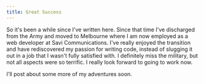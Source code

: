 ```yaml
---
title: Great Success
---
```


So it's been a while since I've written here. Since that time I've discharged from the Army and moved to Melbourne where I am now employed as a web developer at Savi Communications. I've really enjoyed the transition and have rediscovered my passion for writing code, instead of slugging it out in a job that I wasn't fully satisfied with. I definitely miss the military, but not all aspects were so terrific. I really look forward to going to work now.

I'll post about some more of my adventures soon.
